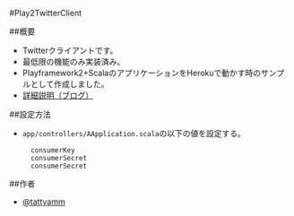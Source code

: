#Play2TwitterClient

##概要
* Twitterクライアントです。
* 最低限の機能のみ実装済み。
* Playframework2+ScalaのアプリケーションをHerokuで動かす時のサンプルとして作成しました。
* [詳細説明（ブログ）](http://blog.livedoor.jp/tattyamm/archives/4237584.html)

##設定方法
* `app/controllers/AApplication.scala`の以下の値を設定する。

        consumerKey
        consumerSecret
        consumerSecret

##作者
* [@tattyamm](https://twitter.com/tattyamm)